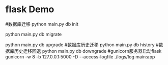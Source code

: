 # flask Demo
#数据库迁移
python main.py db init

python main.py db migrate

python main.py db upgrade
#数据库历史迁移
python main.py db history
#数据库历史迁移回退
python main.py db downgrade
#gunicorn服务器启动flask
gunicorn -w 8 -b 127.0.0.1:5000 -D --access-logfile ./logs/log main:app